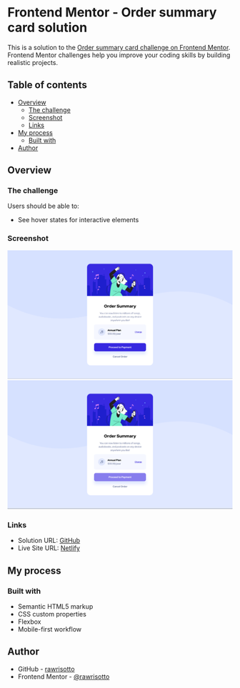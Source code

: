 # Frontend Mentor - Order summary card solution

This is a solution to the [Order summary card challenge on Frontend Mentor](https://www.frontendmentor.io/challenges/order-summary-component-QlPmajDUj). Frontend Mentor challenges help you improve your coding skills by building realistic projects. 

## Table of contents

- [Overview](#overview)
  - [The challenge](#the-challenge)
  - [Screenshot](#screenshot)
  - [Links](#links)
- [My process](#my-process)
  - [Built with](#built-with)
- [Author](#author)

## Overview

### The challenge

Users should be able to:

- See hover states for interactive elements

### Screenshot

![solution](./design/solution.png)
![solution-active](./design/solution-active.png)

### Links

- Solution URL: [GitHub](https://github.com/rawrisotto/order-summary-component-main)
- Live Site URL: [Netlify](https://65ee8e2dc5414ffb40d2ecf9--superlative-kitten-968d0d.netlify.app/)

## My process

### Built with

- Semantic HTML5 markup
- CSS custom properties
- Flexbox
- Mobile-first workflow

## Author

- GitHub - [rawrisotto](https://github.com/rawrisotto)
- Frontend Mentor - [@rawrisotto](https://www.frontendmentor.io/profile/rawrisotto)
